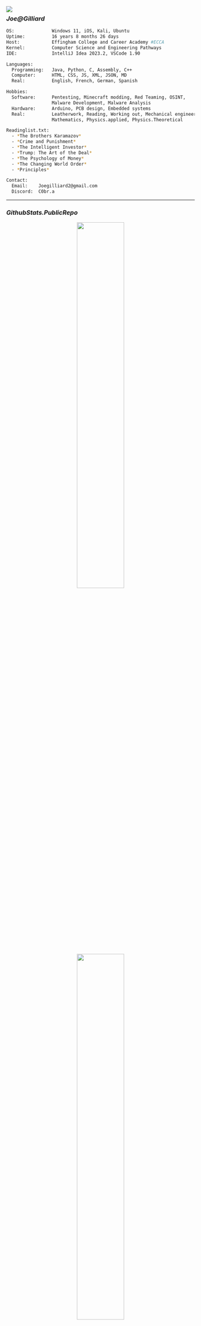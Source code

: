 <img align="left" src="https://orhun.dev/img/crow.png">

### *Joe@Gilliard*

```sh
OS:              Windows 11, iOS, Kali, Ubuntu
Uptime:          16 years 8 months 26 days
Host:            Effingham College and Career Academy #ECCA
Kernel:          Computer Science and Engineering Pathways
IDE:             IntelliJ Idea 2023.2, VSCode 1.90

Languages:
  Programming:   Java, Python, C, Assembly, C++
  Computer:      HTML, CSS, JS, XML, JSON, MD
  Real:          English, French, German, Spanish

Hobbies:
  Software:      Pentesting, Minecraft modding, Red Teaming, OSINT, 
                 Malware Development, Malware Analysis
  Hardware:      Arduino, PCB design, Embedded systems
  Real:          Leatherwork, Reading, Working out, Mechanical engineering, 
                 Mathematics, Physics.applied, Physics.Theoretical

Readinglist.txt:
  - *The Brothers Karamazov*
  - *Crime and Punishment*
  - *The Intelligent Investor*
  - *Trump: The Art of the Deal*
  - *The Psychology of Money*
  - *The Changing World Order*
  - *Principles*

Contact:
  Email:    Joegilliard2@gmail.com
  Discord:  C0br.a
```
---

### *GithubStats.PublicRepo*
<p align="center">
  <img height="50%" width="auto" src ="https://github-readme-stats.vercel.app/api?username=joegilliard&show_icons=true&count_private=true&theme=darcula&hide_border=true&hide=issues,contribs&bg_color=00000000">
  <img height="50%" width="auto" src ="https://github-readme-stats.vercel.app/api/top-langs/?username=joegilliard&layout=compact&hide_border=true&theme=darcula&bg_color=00000000&langs_count=6&hide=jupyter%20notebook,tex,css,php&exclude_repo=Pacman-AI">
  <br>
</p>
<p align="center"> <img src="https://komarev.com/ghpvc/?username=joegilliard&label=Profile%20views&color=0e75b6&style=flat" alt="joegilliard" /></p>
